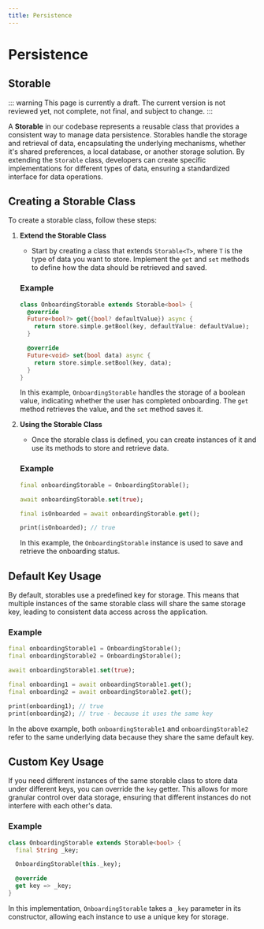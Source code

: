 ```yaml
---
title: Persistence
---
```


# Persistence

## Storable

::: warning
This page is currently a draft. The current version is not reviewed yet, not complete, not final, and subject to change.
:::

A **Storable** in our codebase represents a reusable class that provides a consistent way to manage data persistence. Storables handle the storage and retrieval of data, encapsulating the underlying mechanisms, whether it's shared preferences, a local database, or another storage solution. By extending the `Storable` class, developers can create specific implementations for different types of data, ensuring a standardized interface for data operations.

## Creating a Storable Class

To create a storable class, follow these steps:

1. **Extend the Storable Class**
   - Start by creating a class that extends `Storable<T>`, where `T` is the type of data you want to store. Implement the `get` and `set` methods to define how the data should be retrieved and saved.

   ### Example
   ```dart
   class OnboardingStorable extends Storable<bool> {
     @override
     Future<bool?> get({bool? defaultValue}) async {
       return store.simple.getBool(key, defaultValue: defaultValue);
     }

     @override
     Future<void> set(bool data) async {
       return store.simple.setBool(key, data);
     }
   }
   ```

   In this example, `OnboardingStorable` handles the storage of a boolean value, indicating whether the user has completed onboarding. The `get` method retrieves the value, and the `set` method saves it.

2. **Using the Storable Class**
   - Once the storable class is defined, you can create instances of it and use its methods to store and retrieve data.

   ### Example
   ```dart
   final onboardingStorable = OnboardingStorable();

   await onboardingStorable.set(true);

   final isOnboarded = await onboardingStorable.get();

   print(isOnboarded); // true
   ```

   In this example, the `OnboardingStorable` instance is used to save and retrieve the onboarding status.

## Default Key Usage

By default, storables use a predefined key for storage. This means that multiple instances of the same storable class will share the same storage key, leading to consistent data access across the application.

### Example
```dart
final onboardingStorable1 = OnboardingStorable();
final onboardingStorable2 = OnboardingStorable();

await onboardingStorable1.set(true);

final onboarding1 = await onboardingStorable1.get();
final onboarding2 = await onboardingStorable2.get();

print(onboarding1); // true
print(onboarding2); // true - because it uses the same key
```

In the above example, both `onboardingStorable1` and `onboardingStorable2` refer to the same underlying data because they share the same default key.

## Custom Key Usage

If you need different instances of the same storable class to store data under different keys, you can override the `key` getter. This allows for more granular control over data storage, ensuring that different instances do not interfere with each other's data.

### Example
```dart
class OnboardingStorable extends Storable<bool> {
  final String _key;

  OnboardingStorable(this._key);

  @override
  get key => _key;
}
```

In this implementation, `OnboardingStorable` takes a `_key` parameter in its constructor, allowing each instance to use a unique key for storage.

